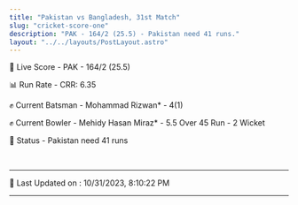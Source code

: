 ```yaml
---
title: "Pakistan vs Bangladesh, 31st Match"
slug: "cricket-score-one"
description: "PAK - 164/2 (25.5) - Pakistan need 41 runs."
layout: "../../layouts/PostLayout.astro"
---
```


🔴 Live Score - PAK - 164/2 (25.5)  

📊 Run Rate - CRR: 6.35  

✊ Current Batsman - Mohammad Rizwan* - 4(1)  

✊ Current Bowler - Mehidy Hasan Miraz* - 5.5 Over 45 Run - 2 Wicket  

📑 Status - Pakistan need 41 runs

<br />

***

📝 Last Updated on : 10/31/2023, 8:10:22 PM

***

